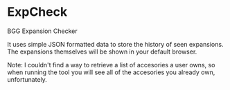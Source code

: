 # ExpCheck
BGG Expansion Checker

It uses simple JSON formatted data to store the history of seen expansions.
The expansions themselves will be shown in your default browser.

Note: I couldn't find a way to retrieve a list of accesories a user owns, so when running the tool you will see all of
the accesories you already own, unfortunately.